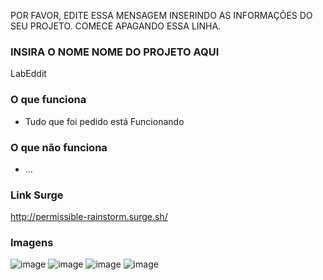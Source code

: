 POR FAVOR, EDITE ESSA MENSAGEM INSERINDO AS INFORMAÇÕES DO SEU PROJETO. COMECE APAGANDO ESSA LINHA.

### INSIRA O NOME NOME DO PROJETO AQUI
LabEddit

### O que funciona
- Tudo que foi pedido está Funcionando 

### O que não funciona
- ...

### Link Surge 
http://permissible-rainstorm.surge.sh/

### Imagens
![image](https://user-images.githubusercontent.com/99276733/172011715-9ea6154f-2631-4093-be33-92336c7be05d.png)
![image](https://user-images.githubusercontent.com/99276733/172011756-aa60e724-67bc-4978-9e25-35794058ac58.png)
![image](https://user-images.githubusercontent.com/99276733/172011789-dd5daa05-a930-4de4-b57c-908b12637a80.png)
![image](https://user-images.githubusercontent.com/99276733/172011839-de7a4b69-e394-4104-8e07-ac2d621b067b.png)


